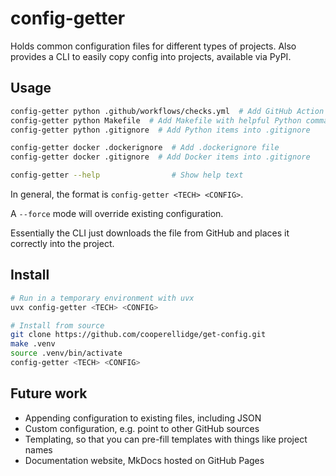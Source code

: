 # config-getter

Holds common configuration files for different types of projects.
Also provides a CLI to easily copy config into projects, available via PyPI.

## Usage

```sh
config-getter python .github/workflows/checks.yml  # Add GitHub Action templates for checking Python projects
config-getter python Makefile  # Add Makefile with helpful Python commands
config-getter python .gitignore  # Add Python items into .gitignore

config-getter docker .dockerignore  # Add .dockerignore file
config-getter docker .gitignore  # Add Docker items into .gitignore

config-getter --help                # Show help text
```

In general, the format is `config-getter <TECH> <CONFIG>`.

A `--force` mode will override existing configuration.

Essentially the CLI just downloads the file from GitHub and places it correctly into the project.

## Install

```sh
# Run in a temporary environment with uvx
uvx config-getter <TECH> <CONFIG>

# Install from source
git clone https://github.com/cooperellidge/get-config.git
make .venv
source .venv/bin/activate
config-getter <TECH> <CONFIG>
```

## Future work

- Appending configuration to existing files, including JSON
- Custom configuration, e.g. point to other GitHub sources
- Templating, so that you can pre-fill templates with things like project names
- Documentation website, MkDocs hosted on GitHub Pages
